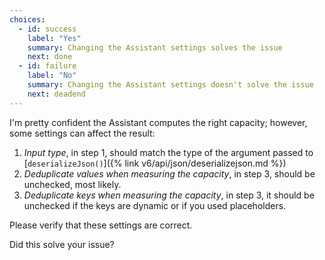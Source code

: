 ```yaml
---
choices:
  - id: success
    label: "Yes"
    summary: Changing the Assistant settings solves the issue
    next: done
  - id: failure
    label: "No"
    summary: Changing the Assistant settings doesn't solve the issue
    next: deadend
---
```


I'm pretty confident the Assistant computes the right capacity; however, some settings can affect the result:

1. *Input type*, in step 1, should match the type of the argument passed to [`deserializeJson()`]({% link v6/api/json/deserializejson.md %})
2. *Deduplicate values when measuring the capacity*, in step 3, should be unchecked, most likely.
3. *Deduplicate keys when measuring the capacity*, in step 3, it should be unchecked if the keys are dynamic or if you used placeholders.

Please verify that these settings are correct.

Did this solve your issue?